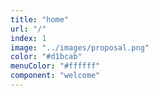 ```yaml
---
title: "home"
url: "/"
index: 1
image: "../images/proposal.png"
color: "#d1bcab"
menuColor: "#ffffff"
component: "welcome"
---
```

